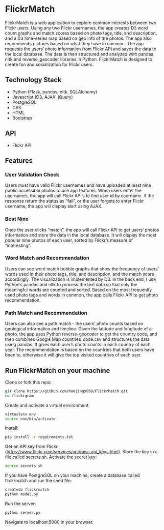 # FlickrMatch

FlickrMatch is a web application to explore common interests between two Flickr users. Using any two Flickr usernames, the app creates D3 word count graphs and match scores based on photo tags, title, and description, and a  D3 time-series map based on geo info of the photos.  The app also recommends pictures based on what they have in common. The app requests the users’ photo information from Flickr API and saves the data to the local database. The data is then structured and analyzed with pandas, nltk and reverse_geocoder libraries in Python. FlickrMatch is designed to create fun and socialization for Flickr users.

## Technology Stack
- Python (Flask, pandas, nltk, SQLAlchemy)
- Javascript (D3, AJAX, jQuery)
- PostgreSQL
- CSS
- HTML
- Bootstrap
## API
- Flickr API
## Features
### User Validation Check
Users must have valid Flickr usernames and have uploaded at least nine public accessible photos to use app features. When users enter the usernames, the app will call Flickr API’s to find user id by username. If the response return the status as “fail”, or the user forgets to enter Flickr username, the app will display alert using AJAX. 
### Best Nine
Once the user clicks “match”, the app will call Flickr API to get users’ photos information and store the data in the local database. It will display the most popular nine photos of each user, sorted by Flickr’s measure of “interesting”.
### Word Match and Recommendation
Users can see word match bubble graphs that show the frequency of users’ words used in their photo tags, title, and description, and the match score accordingly. The visualization is implemented by D3. In the back end, I use Python’s pandas and nltk to process the text data so that only the meaningful words are counted and sorted. Based on the most frequently used photo tags and words in common, the app calls Flickr API to get photo recommendation. 
### Path Match and Recommendation
Users can also see a path match - the users’ photo counts based on geological information and timeline. Given the latitude and longitude of a photo, the app uses Python reverse-geocoder to get the country code, and then combines Google Map countries_code.csv and structures the data using pandas. It gives each user’s photo counts in each country of each year. The recommendation is based on the countries that both users have been to, otherwise it will give the top visited countries of each user.
## Run FlickrMatch on your machine
Clone or fork this repo:
```sh
git clone https://github.com/haojing9058/FlickrMatch.git
cd flickrgram
```
Create and activate a virtual environment:
```sh
virtualenv env 
source env/bin/activate
```
Install:
```sh
pip install -r requirements.txt
```
Get an API key from Flickr (https://www.flickr.com/services/api/misc.api_keys.html).
Store the key in a file called secrets.sh.
Activate the secret key:
```sh
source secrets.sh
```
If you have PostgreSQL on your machine, create a database called flickrmatch and run the seed file:
```sh
createdb flickrmatch
python model.py
```
Run the server:
```sh
python server.py
```
Navigate to localhost:5000 in your browser.